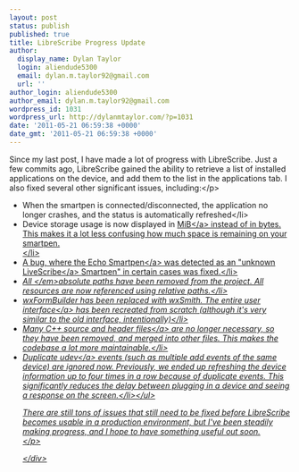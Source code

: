 ```yaml
---
layout: post
status: publish
published: true
title: LibreScribe Progress Update
author:
  display_name: Dylan Taylor
  login: aliendude5300
  email: dylan.m.taylor92@gmail.com
  url: ''
author_login: aliendude5300
author_email: dylan.m.taylor92@gmail.com
wordpress_id: 1031
wordpress_url: http://dylanmtaylor.com/?p=1031
date: '2011-05-21 06:59:38 +0000'
date_gmt: '2011-05-21 06:59:38 +0000'
---
```

<p>Since my last post, I have made a lot of progress with LibreScribe. Just a few commits ago, LibreScribe gained the ability to retrieve a list of installed applications on the device, and add them to the list in the applications tab. I also fixed several other significant issues, including:<&#47;p>
<ul>
<li>When the smartpen is connected&#47;disconnected, the application no longer crashes, and the status is automatically refreshed<&#47;li>
<li>Device storage usage is now displayed in <a class="zem_slink" href="http:&#47;&#47;en.wikipedia.org&#47;wiki&#47;Mebibyte" title="Mebibyte" rel="wikipedia">MiB<&#47;a> instead of in bytes. This makes it a lot less confusing how much space is remaining on your smartpen.<br &#47;><&#47;li>
<li>A bug, where the <a class="zem_slink" href="http:&#47;&#47;www.livescribe.com&#47;" title="Livescribe" rel="homepage">Echo Smartpen<&#47;a> was detected as an "unknown <a class="zem_slink" href="http:&#47;&#47;www.livescribe.com" title="Livescribe " rel="homepage">LiveScribe<&#47;a> Smartpen" in certain cases was fixed.<&#47;li>
<li><em>All <&#47;em>absolute paths have been removed from the project. All resources are now referenced using relative paths.<&#47;li>
<li>wxFormBuilder has been replaced with wxSmith. The entire <a class="zem_slink" href="http:&#47;&#47;en.wikipedia.org&#47;wiki&#47;User_interface" title="User interface" rel="wikipedia">user interface<&#47;a> has been recreated from scratch (although it's very similar to the old interface, intentionally)<&#47;li>
<li>Many C++ source and <a class="zem_slink" href="http:&#47;&#47;en.wikipedia.org&#47;wiki&#47;Header_file" title="Header file" rel="wikipedia">header files<&#47;a> are no longer necessary, so they have been removed, and merged into other files. This makes the codebase a lot more maintainable.<&#47;li>
<li>Duplicate <a class="zem_slink" href="http:&#47;&#47;www.kernel.org&#47;pub&#47;linux&#47;utils&#47;kernel&#47;hotplug&#47;udev.html" title="Udev" rel="homepage">udev<&#47;a> events (such as multiple add events of the same device) are ignored now. Previously, we ended up refreshing the device information up to four times in a row because of duplicate events. This significantly reduces the delay between plugging in a device and seeing a response on the screen.<&#47;li><&#47;ul>
<p>There are still tons of issues that still need to be fixed before LibreScribe becomes usable in a production environment, but I've been steadily making progress, and I hope to have something useful out soon.<br _mce_bogus="1"&#47;><&#47;p></p>
<div style="margin-top: 10px; height: 15px;" class="zemanta-pixie"><img style="border: medium none; float: right;" class="zemanta-pixie-img" alt="" src="http:&#47;&#47;dylanmtaylor.com&#47;wp-content&#47;uploads&#47;2011&#47;06&#47;pixy14.gif"&#47;><&#47;div></p>

